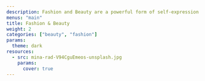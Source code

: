 ```yaml
---
description: Fashion and Beauty are a powerful form of self-expression. This category documents style through inspiring shots of street fashion, skincare products, avant-garde editorial photographs, and more.
menus: "main"
title: Fashion & Beauty
weight: 2
categories: ["beauty", "fashion"]
params:
  theme: dark
resources:
  - src: mina-rad-V94CguEmeos-unsplash.jpg
    params:
      cover: true
---
```

